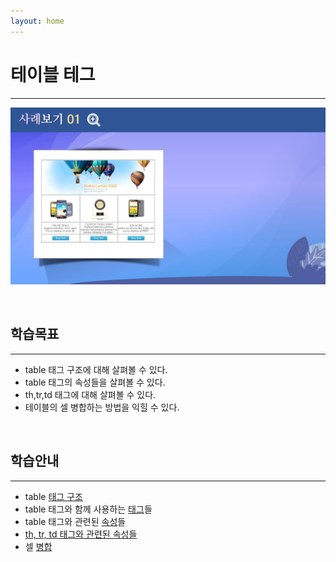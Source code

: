 ```yaml
---
layout: home
---
```


# 테이블 테그
---
![html505_04](./img/html505_04.png)

<br>

## 학습목표
---
* table 태그 구조에 대해 살펴볼 수 있다.
* table 태그의 속성들을 살펴볼 수 있다.
* th,tr,td 태그에 대해 살펴볼 수 있다.
* 테이블의 셀 병합하는 방법을 익힐 수 있다.

<br>

## 학습안내
---
* table [태그 구조](태그구조)
* table 태그와 함께 사용하는 [태그](태그)들
* table 태그와 관련된 [속성](속성)들
* [th, tr, td 태그와 관련된 속성들](trtd)
* 셀 [병합](병합)

